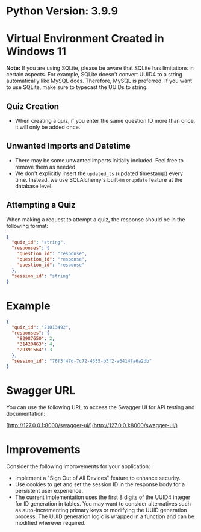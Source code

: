 # Python Version: 3.9.9
# Virtual Environment Created in Windows 11

**Note:** If you are using SQLite, please be aware that SQLite has limitations in certain aspects. For example, SQLite doesn't convert UUID4 to a string automatically like MySQL does. Therefore, MySQL is preferred. If you want to use SQLite, make sure to typecast the UUIDs to string.

## Quiz Creation

- When creating a quiz, if you enter the same question ID more than once, it will only be added once.

## Unwanted Imports and Datetime

- There may be some unwanted imports initially included. Feel free to remove them as needed.
- We don't explicitly insert the `updated_ts` (updated timestamp) every time. Instead, we use SQLAlchemy's built-in `onupdate` feature at the database level.

## Attempting a Quiz

When making a request to attempt a quiz, the response should be in the following format:

```json
{
  "quiz_id": "string",
  "responses": {
    "question_id": "response",
    "question_id": "response",
    "question_id": "response"
  },
  "session_id": "string"
}
```

# Example

```json
{
  "quiz_id": "21013492",
  "responses": {
    "82987650": 2,
    "31420463": 4,
    "29391564": 3
  },
  "session_id": "76f3f47d-7c72-4355-b5f2-a64147a6a2db"
}
```

# Swagger URL

You can use the following URL to access the Swagger UI for API testing and documentation:

[http://127.0.0.1:8000/swagger-ui/](http://127.0.0.1:8000/swagger-ui/)

# Improvements

Consider the following improvements for your application:

- Implement a "Sign Out of All Devices" feature to enhance security.
- Use cookies to get and set the session ID in the response body for a persistent user experience.
- The current implementation uses the first 8 digits of the UUID4 integer for ID generation in tables. You may want to consider alternatives such as auto-incrementing primary keys or modifying the UUID generation process. The UUID generation logic is wrapped in a function and can be modified wherever required.
